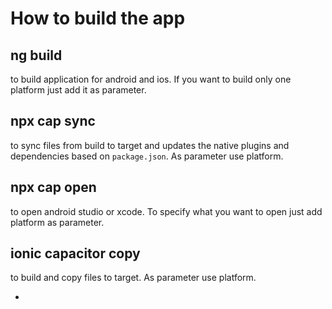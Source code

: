 # How to build the app
## ng build
to build application for android and ios. If you want to build only one platform just add it as parameter.

## npx cap sync
to sync files from build to target and updates the native plugins and dependencies based on `package.json`. As parameter use platform.

## npx cap open
to open android studio or xcode. To specify what you want to open just add platform as parameter.

## ionic capacitor copy
to build and copy files to target. As parameter use platform.

- 
